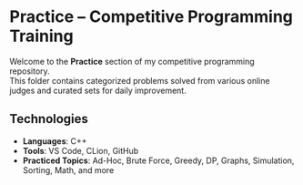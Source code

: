 # Practice – Competitive Programming Training

Welcome to the **Practice** section of my competitive programming repository.  
This folder contains categorized problems solved from various online judges and curated sets for daily improvement.

## Technologies

- **Languages**: C++
- **Tools**: VS Code, CLion, GitHub
- **Practiced Topics**: Ad-Hoc, Brute Force, Greedy, DP, Graphs, Simulation, Sorting, Math, and more
